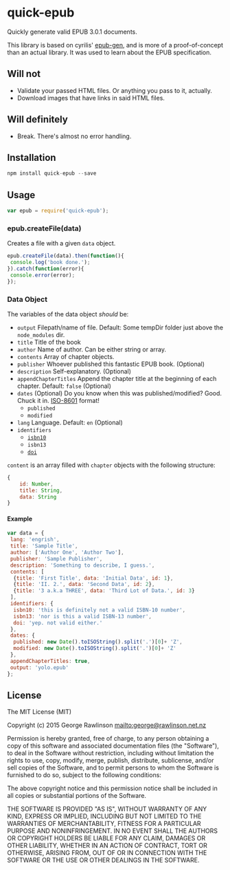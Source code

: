 # quick-epub

Quickly generate valid EPUB 3.0.1 documents.

This library is based on cyrilis' [epub-gen][url-epubgen], and is more of a
proof-of-concept than an actual library. It was used to learn about the
EPUB specification.

## Will not

* Validate your passed HTML files. Or anything you pass to it, actually.
* Download images that have links in said HTML files.

## Will definitely

* Break. There's almost no error handling.

## Installation

```javascript
npm install quick-epub --save
```

## Usage

```javascript
var epub = require('quick-epub');
```

### epub.createFile(data)

Creates a file with a given ```data``` object.

```javascript
epub.createFile(data).then(function(){
 console.log('book done.');
}).catch(function(error){
 console.error(error);
});
```

### Data Object

The variables of the data object *should* be:

*  `output` Filepath/name of file. Default: Some tempDir folder just above the `node_modules` dir.
* `title` Title of the book
* `author` Name of author. Can be either string or array.
* `contents` Array of chapter objects.
* `publisher` Whoever published this fantastic EPUB book. (Optional)
* `description` Self-explanatory. (Optional)
* `appendChapterTitles` Append the chapter title at the beginning of each chapter. Default: `false` (Optional)
* `dates` (Optional) Do you know when this was published/modified? Good. Chuck it in. [ISO-8601][url-iso8601] format!
    *  `published`
    *  `modified`
*  `lang` Language. Default: `en` (Optional)
*  `identifiers`
    *  [`isbn10`][url-isbn]
    *  `isbn13`
    *  [`doi`][url-doi]


`content` is an array filled with `chapter` objects with the following structure:

```javascript
{
    id: Number,
    title: String,
    data: String
}
```

#### Example

```javascript
var data = {
 lang: 'engrish',
 title: 'Sample Title',
 author: ['Author One', 'Author Two'],
 publisher: 'Sample Publisher',
 description: 'Something to describe, I guess.',
 contents: [
  {title: 'First Title', data: 'Initial Data', id: 1},
  {title: 'II. 2.', data: 'Second Data', id: 2},
  {title: '3 a.k.a THREE', data: 'Third Lot of Data.', id: 3}
 ],
 identifiers: {
  isbn10: 'this is definitely not a valid ISBN-10 number',
  isbn13: 'nor is this a valid ISBN-13 number',
  doi: 'yep. not valid either.'
 },
 dates: {
  published: new Date().toISOString().split('.')[0]+ 'Z',
  modified: new Date().toISOString().split('.')[0]+ 'Z'
 },
 appendChapterTitles: true,
 output: 'yolo.epub'
};
```

## License

The MIT License (MIT)

Copyright (c) 2015 George Rawlinson <mailto:george@rawlinson.net.nz>

Permission is hereby granted, free of charge, to any person obtaining a copy
of this software and associated documentation files (the "Software"), to deal
in the Software without restriction, including without limitation the rights
to use, copy, modify, merge, publish, distribute, sublicense, and/or sell
copies of the Software, and to permit persons to whom the Software is
furnished to do so, subject to the following conditions:

The above copyright notice and this permission notice shall be included in
all copies or substantial portions of the Software.

THE SOFTWARE IS PROVIDED "AS IS", WITHOUT WARRANTY OF ANY KIND, EXPRESS OR
IMPLIED, INCLUDING BUT NOT LIMITED TO THE WARRANTIES OF MERCHANTABILITY,
FITNESS FOR A PARTICULAR PURPOSE AND NONINFRINGEMENT.  IN NO EVENT SHALL THE
AUTHORS OR COPYRIGHT HOLDERS BE LIABLE FOR ANY CLAIM, DAMAGES OR OTHER
LIABILITY, WHETHER IN AN ACTION OF CONTRACT, TORT OR OTHERWISE, ARISING FROM,
OUT OF OR IN CONNECTION WITH THE SOFTWARE OR THE USE OR OTHER DEALINGS IN
THE SOFTWARE.

[url-epubgen]:https://github.com/cyrilis/epub-gen
[url-iso8601]:http://www.iso.org/iso/home/standards/iso8601.htm
[url-doi]:https://www.doi.org/
[url-isbn]:http://www.isbn.org/faqs_general_questions#isbn_faq1
